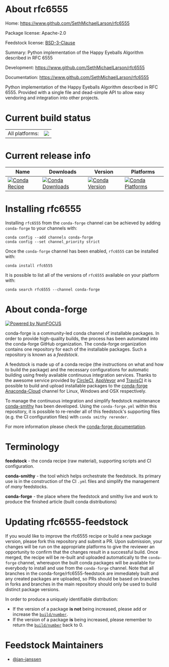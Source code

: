 About rfc6555
=============

Home: https://www.github.com/SethMichaelLarson/rfc6555

Package license: Apache-2.0

Feedstock license: [BSD-3-Clause](https://github.com/conda-forge/rfc6555-feedstock/blob/master/LICENSE.txt)

Summary: Python implementation of the Happy Eyeballs Algorithm described in RFC 6555

Development: https://www.github.com/SethMichaelLarson/rfc6555

Documentation: https://www.github.com/SethMichaelLarson/rfc6555

Python implementation of the Happy Eyeballs Algorithm described
in RFC 6555. Provided with a single file and dead-simple API to
allow easy vendoring and integration into other projects.


Current build status
====================


<table><tr><td>All platforms:</td>
    <td>
      <a href="https://dev.azure.com/conda-forge/feedstock-builds/_build/latest?definitionId=13777&branchName=master">
        <img src="https://dev.azure.com/conda-forge/feedstock-builds/_apis/build/status/rfc6555-feedstock?branchName=master">
      </a>
    </td>
  </tr>
</table>

Current release info
====================

| Name | Downloads | Version | Platforms |
| --- | --- | --- | --- |
| [![Conda Recipe](https://img.shields.io/badge/recipe-rfc6555-green.svg)](https://anaconda.org/conda-forge/rfc6555) | [![Conda Downloads](https://img.shields.io/conda/dn/conda-forge/rfc6555.svg)](https://anaconda.org/conda-forge/rfc6555) | [![Conda Version](https://img.shields.io/conda/vn/conda-forge/rfc6555.svg)](https://anaconda.org/conda-forge/rfc6555) | [![Conda Platforms](https://img.shields.io/conda/pn/conda-forge/rfc6555.svg)](https://anaconda.org/conda-forge/rfc6555) |

Installing rfc6555
==================

Installing `rfc6555` from the `conda-forge` channel can be achieved by adding `conda-forge` to your channels with:

```
conda config --add channels conda-forge
conda config --set channel_priority strict
```

Once the `conda-forge` channel has been enabled, `rfc6555` can be installed with:

```
conda install rfc6555
```

It is possible to list all of the versions of `rfc6555` available on your platform with:

```
conda search rfc6555 --channel conda-forge
```


About conda-forge
=================

[![Powered by NumFOCUS](https://img.shields.io/badge/powered%20by-NumFOCUS-orange.svg?style=flat&colorA=E1523D&colorB=007D8A)](http://numfocus.org)

conda-forge is a community-led conda channel of installable packages.
In order to provide high-quality builds, the process has been automated into the
conda-forge GitHub organization. The conda-forge organization contains one repository
for each of the installable packages. Such a repository is known as a *feedstock*.

A feedstock is made up of a conda recipe (the instructions on what and how to build
the package) and the necessary configurations for automatic building using freely
available continuous integration services. Thanks to the awesome service provided by
[CircleCI](https://circleci.com/), [AppVeyor](https://www.appveyor.com/)
and [TravisCI](https://travis-ci.com/) it is possible to build and upload installable
packages to the [conda-forge](https://anaconda.org/conda-forge)
[Anaconda-Cloud](https://anaconda.org/) channel for Linux, Windows and OSX respectively.

To manage the continuous integration and simplify feedstock maintenance
[conda-smithy](https://github.com/conda-forge/conda-smithy) has been developed.
Using the ``conda-forge.yml`` within this repository, it is possible to re-render all of
this feedstock's supporting files (e.g. the CI configuration files) with ``conda smithy rerender``.

For more information please check the [conda-forge documentation](https://conda-forge.org/docs/).

Terminology
===========

**feedstock** - the conda recipe (raw material), supporting scripts and CI configuration.

**conda-smithy** - the tool which helps orchestrate the feedstock.
                   Its primary use is in the construction of the CI ``.yml`` files
                   and simplify the management of *many* feedstocks.

**conda-forge** - the place where the feedstock and smithy live and work to
                  produce the finished article (built conda distributions)


Updating rfc6555-feedstock
==========================

If you would like to improve the rfc6555 recipe or build a new
package version, please fork this repository and submit a PR. Upon submission,
your changes will be run on the appropriate platforms to give the reviewer an
opportunity to confirm that the changes result in a successful build. Once
merged, the recipe will be re-built and uploaded automatically to the
`conda-forge` channel, whereupon the built conda packages will be available for
everybody to install and use from the `conda-forge` channel.
Note that all branches in the conda-forge/rfc6555-feedstock are
immediately built and any created packages are uploaded, so PRs should be based
on branches in forks and branches in the main repository should only be used to
build distinct package versions.

In order to produce a uniquely identifiable distribution:
 * If the version of a package **is not** being increased, please add or increase
   the [``build/number``](https://docs.conda.io/projects/conda-build/en/latest/resources/define-metadata.html#build-number-and-string).
 * If the version of a package **is** being increased, please remember to return
   the [``build/number``](https://docs.conda.io/projects/conda-build/en/latest/resources/define-metadata.html#build-number-and-string)
   back to 0.

Feedstock Maintainers
=====================

* [@jan-janssen](https://github.com/jan-janssen/)

